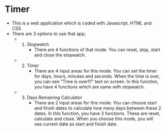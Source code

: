 # Timer <br/>
- This is a web application which is coded with Javascript, HTML and CSS.<br/>
- There are 3 options to use that app;<br/>
  - 1) Stopwatch<br/>
        - There are 4 functions of that mode. You can reset, stop, start and close the stopwatch.<br/>
  - 2) Timer<br/>
        - There are 4 input areas for this mode. You can set the timer for days, hours, minutes and seconds. When the time is over, you can see "Time is over!!!" text on screen. In this function, you have 4 functions which are same with stopwatch.<br/>
  - 3) Days Remaining Calculator
        - There are 2 input areas for this mode. You can choose start and finish dates to calculate how many days between these 2 dates. In this function, you have 3 functions. These are reset, calculate and close. When you choose this mode, you will see current date as start and finish date.
